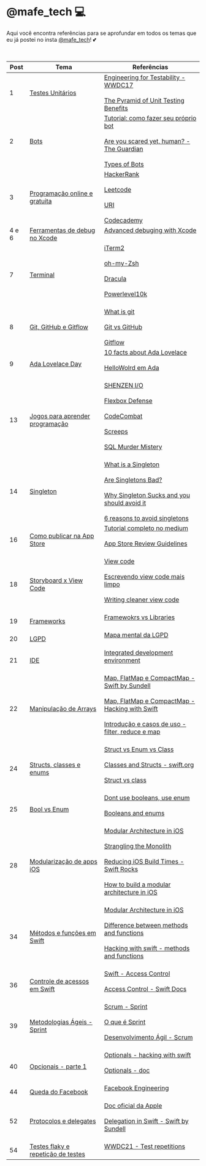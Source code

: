 # @mafe_tech 💻

Aqui você encontra referências para se aprofundar em todos os temas que eu já postei no insta [@mafe_tech](https://www.instagram.com/mafe_tech/)! 💕

<br>

Post | Tema | Referências
--- | --- | ---
1 | [Testes Unitários](https://www.instagram.com/p/CFvGgjHhDtB/?utm_source=ig_web_copy_link) | [Engineering for Testability - WWDC17](https://developer.apple.com/videos/play/wwdc2017/414/)<br><br>[The Pyramid of Unit Testing Benefits](https://blog.pragmaticengineer.com/unit-testing-benefits-pyramid/)
2 | [Bots](https://www.instagram.com/p/CFxuwDJBGvp/?utm_source=ig_web_copy_link) | [Tutorial: como fazer seu próprio bot](https://levelup.gitconnected.com/creating-a-simple-twitter-bot-with-python-5bfa6833ca15) <br><br> [Are you scared yet, human? - The Guardian](https://www.theguardian.com/commentisfree/2020/sep/08/robot-wrote-this-article-gpt-3?fbclid=IwAR2lgP0nY_QNfMeWT4rnXD-Kf1sz9eLpYdovdl6b66OKCntjA13vf2xWDuo)<br><br> [Types of Bots](http://botnerds.com/types-of-bots/)
3 | [Programação online e gratuita](https://www.instagram.com/p/CF0T3pDhFTO/?utm_source=ig_web_copy_link) | [HackerRank](https://www.hackerrank.com) <br><br> [Leetcode](https://leetcode.com)<br><br> [URI](https://www.urionlinejudge.com.br/judge/en/login) <br> <br> [Codecademy](https://www.codecademy.com)
4 e 6 | [Ferramentas de debug no Xcode](https://www.instagram.com/p/CF5af1hh7hd/?utm_source=ig_web_copy_link) | [Advanced debuging with Xcode](https://medium.com/headout-engineering/advanced-debugging-with-xcode-9eba2845232a) <br><br> 
7 | [Terminal](https://www.instagram.com/p/CGLLJs9Bi4E/?utm_source=ig_web_copy_link) | [iTerm2](https://www.iterm2.com/index.html) <br><br> [oh-my-Zsh](https://github.com/ohmyzsh/ohmyzsh) <br><br> [Dracula](https://draculatheme.com) <br><br> [Powerlevel10k](https://github.com/romkatv/powerlevel10k) <br><br> 
8 | [Git, GitHub e Gitflow](https://www.instagram.com/p/CGQuuaOB-3t/?utm_source=ig_web_copy_link) | [What is git](https://git-scm.com/book/en/v2/Getting-Started-What-is-Git%3F) <br><br> [Git vs GitHub](https://www.howtogeek.com/180167/htg-explains-what-is-github-and-what-do-geeks-use-it-for/ ) <br><br> [Gitflow](https://nvie.com/posts/a-successful-git-branching-model/)
9 | [Ada Lovelace Day](https://www.instagram.com/p/CGTL9sfh6Mx/?utm_source=ig_web_copy_link) | [10 facts about Ada Lovelace](https://www.history.com/news/10-things-you-may-not-know-about-ada-lovelace) <br><br> [HelloWolrd em Ada](https://en.wikibooks.org/wiki/Ada_Programming/Basic) <br><br> 
13 | [Jogos para aprender programação](https://www.instagram.com/p/CHLiwpbAe0E/?utm_source=ig_web_copy_link) | [SHENZEN I/O](https://store.steampowered.com/app/504210/SHENZHEN_IO/) <br><br> [Flexbox Defense](http://www.flexboxdefense.com) <br><br> [CodeCombat](https://br.codecombat.com) <br><br> [Screeps](https://store.steampowered.com/app/464350/Screeps/) <br><br> [SQL Murder Mistery](http://mystery.knightlab.com) <br><br> 
14 | [Singleton](https://www.instagram.com/p/CHbsl52AkAD/?utm_source=ig_web_copy_link) | [What is a Singleton](https://cocoacasts.com/what-is-a-singleton-and-how-to-create-one-in-swift) <br><br>  [Are Singletons Bad?](https://cocoacasts.com/are-singletons-bad) <br><br> [Why Singleton Sucks and you should avoid it](https://whydoesitsuck.com/why-the-singleton-pattern-sucks-and-you-should-avoid-it/) <br><br> [6 reasons to avoid singletons](https://www.davidtanzer.net/david%27s%20blog/2016/03/14/6-reasons-why-you-should-avoid-singletons.html)
16 | [Como publicar na App Store](https://www.instagram.com/p/CHoNdjxAlh4/?utm_source=ig_web_copy_link) | [Tutorial completo no medium](https://blog.usejournal.com/how-to-publishing-an-app-to-the-app-store-2019-guide-1c73a582136c) <br><br>  [App Store Review Guidelines](https://developer.apple.com/app-store/review/guidelines/) <br><br> 
18 | [Storyboard x View Code](https://www.instagram.com/p/CIQXfk8AmEq/?utm_source=ig_web_copy_link) | [View code](https://medium.com/@pedroalvarez_29395/view-code-em-ios-a-control-framework-to-eliminate-interface-builders-449fa1884958) <br><br>  [Escrevendo view code mais limpo](https://movile.blog/escrevendo-view-code-mais-limpo-usando-loadview/) <br><br> [Writing cleaner view code](https://swiftrocks.com/writing-cleaner-view-code-by-overriding-loadview) <br><br> 
19 | [Frameworks](https://www.instagram.com/p/CIyKAN-gmn4/?utm_source=ig_web_copy_link) | [Framewokrs vs Libraries](https://medium.com/better-programming/libraries-vs-frameworks-whats-the-difference-5f28c53dcffe) <br><br>
20 | [LGPD](https://www.instagram.com/p/CJE3u4Sg6zv/?utm_source=ig_web_copy_link) | [Mapa mental da LGPD](https://brasil.uxdesign.cc/breve-mapa-mental-da-lei-geral-de-proteção-de-dados-lgpd-f1639cad63a9) <br><br>
21 | [IDE](https://www.instagram.com/p/CJE3u4Sg6zv/?utm_source=ig_web_copy_link) | [Integrated development environment](https://searchsoftwarequality.techtarget.com/definition/integrated-development-environment) <br><br>
22 | [Manipulação de Arrays](https://www.instagram.com/p/CKepBwNgkWL/?utm_source=ig_web_copy_link) | [Map, FlatMap e CompactMap - Swift by Sundell](https://www.swiftbysundell.com/basics/map-flatmap-and-compactmap/) <br><br> [Map, FlatMap e CompactMap - Hacking with Swift](https://www.hackingwithswift.com/articles/205/whats-the-difference-between-map-flatmap-and-compactmap) <br><br> [Introdução e casos de uso - filter, reduce e map](http://equinocios.com/swift/2017/03/13/Introducao-e-casos-de-uso-Map-Filter-e-Reduce/) <br><br>
24 | [Structs, classes e enums](https://www.instagram.com/p/CLC79PhA5N6/?utm_source=ig_web_copy_link) | [Struct vs Enum vs Class](https://saad-eloulladi.medium.com/swift-enums-vs-structures-vs-classes-938a4cd76c0d) <br><br> [Classes and Structs - swift.org](https://docs.swift.org/swift-book/LanguageGuide/ClassesAndStructures.html) <br><br> [Struct vs class](https://learnappmaking.com/struct-vs-class-swift-how-to/) <br><br>
25 | [Bool vs Enum](https://www.instagram.com/p/CPWaqPHDBQc/?utm_source=ig_web_copy_link) | [Dont use booleans, use enum](https://betterprogramming.pub/dont-use-boolean-arguments-use-enums-c7cd7ab1876a) <br><br> [Booleans and enums](https://thoughtbot.com/blog/booleans-and-enums) <br><br>
28 | [Modularização de apps iOS](https://www.instagram.com/p/CPgaryljkiH/?utm_source=ig_web_copy_link) | [Modular Architecture in iOS](https://medium.com/flawless-app-stories/a-modular-architecture-in-swift-aafd9026aa99) <br><br> [Strangling the Monolith](https://medium.com/kinandcartacreated/modular-ios-strangling-the-monolith-4a6843a28992) <br><br> [Reducing iOS Build Times - Swift Rocks](https://swiftrocks.com/reducing-ios-build-times-by-using-interface-targets) <br><br> [How to build a modular architecture in iOS](https://benoitpasquier.com/how-build-modular-architecture-ios/) <br><br>
34 | [Métodos e funções em Swift](https://www.instagram.com/p/CR91EPKlqub/?utm_source=ig_web_copy_link) | [Modular Architecture in iOS](https://medium.com/flawless-app-stories/a-modular-architecture-in-swift-aafd9026aa99) <br><br> [Difference between methods and functions](https://programmingwithswift.com/difference-between-methods-and-functions-in-swift/) <br><br> [Hacking with swift - methods and functions](https://www.hackingwithswift.com/example-code/language/whats-the-difference-between-a-function-and-a-method) <br><br>
36 | [Controle de acessos em Swift](https://www.instagram.com/p/CSSQLK1ll4Y/?utm_source=ig_web_copy_link) | [Swift - Access Control](https://abhimuralidharan.medium.com/swift-3-0-1-access-control-9e71d641a56c) <br><br> [Access Control - Swift Docs](https://docs.swift.org/swift-book/LanguageGuide/AccessControl.html) <br><br>
39 | [Metodologias Ágeis - Sprint](https://www.instagram.com/p/CT5pBvggAGS/?utm_source=ig_web_copy_link) | [Scrum - Sprint](https://www.atlassian.com/agile/scrum/sprints) <br><br> [O que é Sprint](https://gobacklog.com/blog/sprint/) <br><br> [Desenvolvimento Ágil - Scrum](http://www.desenvolvimentoagil.com.br/scrum/) <br><br>
40 | [Opcionais - parte 1](https://www.instagram.com/p/CT-_4kKA7o-/?utm_source=ig_web_copy_link) | [Optionals - hacking with swift](https://www.hackingwithswift.com/read/0/12/optionals) <br><br> [Optionals - doc](https://docs.swift.org/swift-book/LanguageGuide/TheBasics.html) <br><br>
44 | [Queda do Facebook](https://www.instagram.com/p/CUqVZejFdia/?utm_source=ig_web_copy_link) | [Facebook Engineering](https://engineering.fb.com/2021/10/05/networking-traffic/outage-details/) <br><br>
52 | [Protocolos e delegates](https://www.instagram.com/p/CbBbooUgJaG/?utm_source=ig_web_copy_link) | [Doc oficial da Apple](https://docs.swift.org/swift-book/LanguageGuide/Protocols.html)<br><br> [Delegation in Swift - Swift by Sundell](https://www.swiftbysundell.com/articles/delegation-in-swift/) <br><br>
54 | [Testes flaky e repetição de testes](https://www.instagram.com/p/CbBbooUgJaG/?utm_source=ig_web_copy_link) | [WWDC21 - Test repetitions](https://developer.apple.com/videos/play/wwdc2021/10296/)<br><br> 
